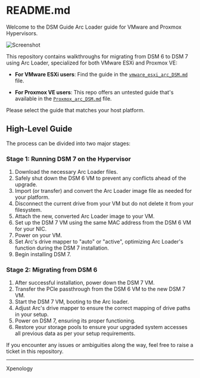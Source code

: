 # README.md

Welcome to the DSM Guide Arc Loader guide for VMware and Proxmox Hypervisors. 

![Screenshot](https://i.postimg.cc/Hn9cbNY8/image.png)


This repository contains walkthroughs for migrating from DSM 6 to DSM 7 using Arc Loader, specialized for both VMware ESXi and Proxmox VE:

- **For VMware ESXi users**: Find the guide in the [`vmware_esxi_arc_DSM.md`](./vmware_esxi_arc_DSM.md) file.

- **For Proxmox VE users**: This repo offers an untested guide that's available in the [`Proxmox_arc_DSM.md`](./Proxmox_arc_DSM.md) file.

Please select the guide that matches your host platform. 

## High-Level Guide
The process can be divided into two major stages:

### Stage 1: Running DSM 7 on the Hypervisor
1. Download the necessary Arc Loader files.
2. Safely shut down the DSM 6 VM to prevent any conflicts ahead of the upgrade.
3. Import (or transfer) and convert the Arc Loader image file as needed for your platform.
4. Disconnect the current drive from your VM but do not delete it from your filesystem.
5. Attach the new, converted Arc Loader image to your VM.
6. Set up the DSM 7 VM using the same MAC address from the DSM 6 VM for your NIC.
7. Power on your VM.
8. Set Arc's drive mapper to "auto" or "active", optimizing Arc Loader's function during the DSM 7 installation.
9. Begin installing DSM 7.

### Stage 2: Migrating from DSM 6
1. After successful installation, power down the DSM 7 VM.
2. Transfer the PCIe passthrough from the DSM 6 VM to the new DSM 7 VM.
3. Start the DSM 7 VM, booting to the Arc loader.
4. Adjust Arc's drive mapper to ensure the correct mapping of drive paths in your setup.
5. Power on DSM 7, ensuring its proper functioning.
6. Restore your storage pools to ensure your upgraded system accesses all previous data as per your setup requirements.

If you encounter any issues or ambiguities along the way, feel free to raise a ticket in this repository.


---

Xpenology
